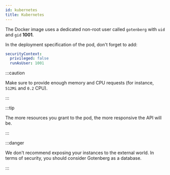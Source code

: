 ```yaml
---
id: kubernetes
title: Kubernetes
---
```


The Docker image uses a dedicated non-root user called `gotenberg` with `uid` and `gid` **1001**.

In the deployment specification of the pod, don't forget to add:

```yaml
securityContext:
  privileged: false
  runAsUser: 1001
```

:::caution

Make sure to provide enough memory and CPU requests (for instance, `512Mi` and `0.2` CPU).

:::

:::tip

The more resources you grant to the pod, the more responsive the API will be.

:::

:::danger

We don't recommend exposing your instances to the external world. In terms of security, you should consider Gotenberg
as a database.

:::
